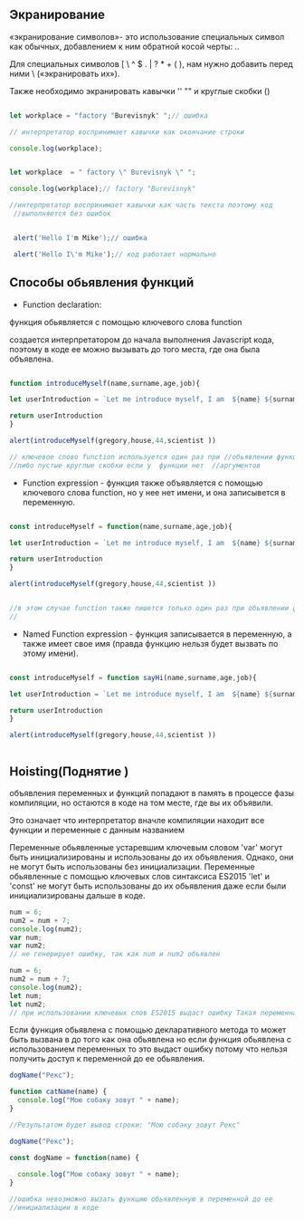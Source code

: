 ## Экранирование 

«экранирование символов»-
это использование специальных символ как обычных, добавлением  к ним обратной косой черты: \..

Для  специальных символов [ \ ^ $ . | ? * + ( ), нам нужно добавить перед ними \ («экранировать их»).

Также необходимо экранировать кавычки '' "" и круглые скобки ()

```js

let workplace = "factory "Burevisnyk" ";// ошибка 

// интерпретатор воспринимает кавычки как окончание строки

console.log(workplace);


let workplace  = " factory \" Burevisnyk \" "; 

console.log(workplace);// factory "Burevisnyk"

//интерпретатор воспринимает кавычки как часть текста поэтому код
 //выполняется без ошибок


 alert('Hello I'm Mike');// ошибка

 alert('Hello I\'m Mike');// код работает нормально

 ```

## Cпособы обьявления функций

</hr>

- Function declaration:

функция обьявляется с помощью ключевого слова function

cоздается интерпретатором до начала выполнения Javascript кода, поэтому в коде ее можно вызывать до того места, где она была объявлена.


```js

function introduceMyself(name,surname,age,job){

let userIntroduction = `Let me introduce myself, I am  ${name} ${surname} .I am ${age} years old. My job is a ${job}`

return userIntroduction
}

alert(introduceMyself(gregory,house,44,scientist ))

// ключевое слово function используется один раз при //обьявлении функции Когда вызываем функцию пишем ее //назание и круглые скобки с задаваемыми аргументами 
//либо пустые круглые скобки если у  функции нет  //аргументов

```

- Function expression - функция также объявляется с помощью ключевого слова function, но у нее нет имени, и она записывется в переменную.


```js

const introduceMyself = function(name,surname,age,job){

let userIntroduction = `Let me introduce myself, I am  ${name} ${surname} .I am ${age} years old. My job is a ${job}`

return userIntroduction
}

alert(introduceMyself(gregory,house,44,scientist ))


//в этом случае function также пишется только один раз при обьявлении функции
// 

```

- Named Function expression - функция записывается в переменную, а также имеет свое имя (правда функцию нельзя будет вызвать по этому имени).


```js

const introduceMyself = function sayHi(name,surname,age,job){

let userIntroduction = `Let me introduce myself, I am  ${name} ${surname} .I am ${age} years old. My job is a ${job}`

return userIntroduction
}

alert(introduceMyself(gregory,house,44,scientist ))



```


## Hoisting(Поднятие )

</hr>

объявления переменных и функций попадают в память в процессе фазы компиляции, но остаются в коде на том месте, где вы их объявили.

Это означает что интерпретатор вначле компиляции находит все функции и переменные с данным названием 

Переменные обьявленные устаревшим ключевым словом 'var' могут быть инициализированы и использованы до их объявления. Однако, они не могут быть использованы без инициализации.
Переменные обьявленные с помощью ключевых слов синтаксиса ES2015 'let' и 'const' не могут быть использованы до их обьявления даже если были инициализированы дальше в коде.

```js
num = 6;
num2 = num + 7;
console.log(num2);
var num;
var num2;
// не генерирует ошибку, так как num и num2 объявлен 

```
```js
num = 6;
num2 = num + 7;
console.log(num2);
let num;
let num2;
// при использовании ключевых слов ES2015 выдаст ошибку Такая переменная доступна только после инициализации 

```


Eсли функция обьявлена с помощью декларативного метода то может быть вызвана в до того как она обьявлена но если функция обьявлена с использованием переменных то это выдаст ошибку потому что нельзя получить доступ к переменной до ее обьявления.

```js
dogName("Рекс");

function catName(name) {
  console.log("Мою собаку зовут " + name);
}

//Результатом будет вывод строки: "Мою собаку зовут Рекс"

dogName("Рекс");

const dogName = function(name) {
    
  console.log("Мою собаку зовут " + name);
}

//ошибка невозможно вызать функцию обьявленную в переменной до ее 
//инициализации в коде


```








